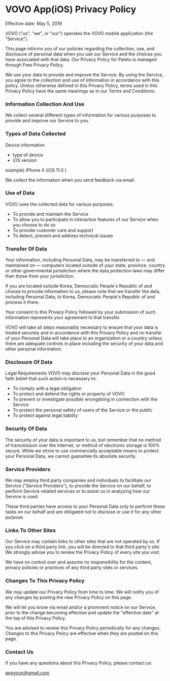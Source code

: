 
# VOVO App(iOS) Privacy Policy
Effective date: May 5, 2019

VOVO ("us", "we", or "our") operates the VOVO mobile application (the "Service").

This page informs you of our policies regarding the collection, use, and disclosure of personal data when you use our Service and the choices you have associated with that data. Our Privacy Policy for Paleto is managed through Free Privacy Policy.

We use your data to provide and improve the Service. By using the Service, you agree to the collection and use of information in accordance with this policy. Unless otherwise defined in this Privacy Policy, terms used in this Privacy Policy have the same meanings as in our Terms and Conditions.

### Information Collection And Use
We collect several different types of information for various purposes to provide and improve our Service to you.

### Types of Data Collected
Device information
- type of device
- iOS version

example) iPhone X (iOS 11.0 )

We collect the information when you send feedback via email.

### Use of Data
VOVO uses the collected data for various purposes:

- To provide and maintain the Service
- To allow you to participate in interactive features of our Service when you choose to do so
- To provide customer care and support
- To detect, prevent and address technical issues

### Transfer Of Data
Your information, including Personal Data, may be transferred to — and maintained on — computers located outside of your state, province, country or other governmental jurisdiction where the data protection laws may differ than those from your jurisdiction.

If you are located outside Korea, Democratic People's Republic of and choose to provide information to us, please note that we transfer the data, including Personal Data, to Korea, Democratic People's Republic of and process it there.

Your consent to this Privacy Policy followed by your submission of such information represents your agreement to that transfer.

VOVO will take all steps reasonably necessary to ensure that your data is treated securely and in accordance with this Privacy Policy and no transfer of your Personal Data will take place to an organization or a country unless there are adequate controls in place including the security of your data and other personal information.

### Disclosure Of Data
Legal Requirements
VOVO may disclose your Personal Data in the good faith belief that such action is necessary to:

- To comply with a legal obligation
- To protect and defend the rights or property of VOVO
- To prevent or investigate possible wrongdoing in connection with the Service
- To protect the personal safety of users of the Service or the public
- To protect against legal liability

### Security Of Data
The security of your data is important to us, but remember that no method of transmission over the Internet, or method of electronic storage is 100% secure. While we strive to use commercially acceptable means to protect your Personal Data, we cannot guarantee its absolute security.

### Service Providers
We may employ third party companies and individuals to facilitate our Service ("Service Providers"), to provide the Service on our behalf, to perform Service-related services or to assist us in analyzing how our Service is used.

These third parties have access to your Personal Data only to perform these tasks on our behalf and are obligated not to disclose or use it for any other purpose.

### Links To Other Sites
Our Service may contain links to other sites that are not operated by us. If you click on a third party link, you will be directed to that third party's site. We strongly advise you to review the Privacy Policy of every site you visit.

We have no control over and assume no responsibility for the content, privacy policies or practices of any third party sites or services.

### Changes To This Privacy Policy
We may update our Privacy Policy from time to time. We will notify you of any changes by posting the new Privacy Policy on this page.

We will let you know via email and/or a prominent notice on our Service, prior to the change becoming effective and update the "effective date" at the top of this Privacy Policy.

You are advised to review this Privacy Policy periodically for any changes. Changes to this Privacy Policy are effective when they are posted on this page.

###  Contact Us
If you have any questions about this Privacy Policy, please contact us:

appyoun@gmail.com
